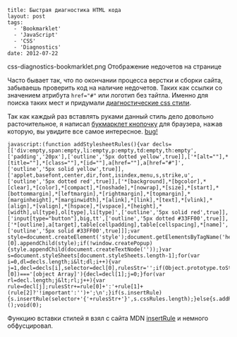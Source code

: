 ```
title: Быстрая диагностика HTML кода
layout: post
tags:
  - 'Bookmarklet'
  - 'JavaScript'
  - 'CSS'
  - 'Diagnostics'
date: 2012-07-22
```

css-diagnostics-bookmarklet.png Отображение недочетов на странице

Часто бывает так, что по окончании процесса верстки и сборки сайта, забываешь проверить код на наличие недочетов. Таких как ссылки со значением атрибута `href="#"` или логотип без тайтла.
Именно для поиска таких мест и придумали [диагностические css стили](http://css-tricks.com/snippets/css/css-diagnostics/).

Так как каждый раз вставлять руками данный стиль дело довольно расточительное, я написал [букмарклет кнопочку](http://ru.wikipedia.org/wiki/Букмарклет) для браузера, нажав которую, вы увидите все самое интересное.
<a class="bookmarklet" href="javascript:(function addStylesheetRules(){var decls=[['div:empty,span:empty,li:empty,p:empty,td:empty,th:empty',['padding','20px'],['outline','5px dotted yellow',true]],['*[alt=\'\'],*[title=\'\'],*[class=\'\'],*[id=\'\'],a[href=\'\'],a[href=\'#\']',['outline','5px solid yellow',true]],['applet,basefont,center,dir,font,isindex,menu,s,strike,u',['outline','5px dotted red',true]],['*[background],*[bgcolor],*[clear],*[color],*[compact],*[noshade],*[nowrap],*[size],*[start],*[bottommargin],*[leftmargin],*[rightmargin],*[topmargin],*[marginheight],*[marginwidth],*[alink],*[link],*[text],*[vlink],*[align],*[valign],*[hspace],*[vspace],*[height],*[width],ul[type],ol[type],li[type]',['outline','5px solid red',true]],['input[type=\'button\'],big,tt',['outline','5px dotted #33FF00',true]],['*[outline],a[target],table[cellpadding],table[cellspacing],*[name]',['outline','5px solid #33FF00',true]]];var style=document.createElement('style');document.getElementsByTagName('head')[0].appendChild(style);if(!window.createPopup){style.appendChild(document.createTextNode(''));}var s=document.styleSheets[document.styleSheets.length-1];for(var i=0,dl=decls.length;i&lt;dl;i++){var j=1,decl=decls[i],selector=decl[0],rulesStr='';if(Object.prototype.toString.call(decl[1][0])==='[object Array]'){decl=decl[1];j=0;}for(var rl=decl.length;j&lt;rl;j++){var rule=decl[j];rulesStr+=rule[0]+':'+rule[1]+(rule[2]?'!important':'')+';\n';}if(s.insertRule){s.insertRule(selector+'{'+rulesStr+'}',s.cssRules.length);}else{s.addRule(selector,rulesStr,-1);}}})();void(0);" title="Кто не спрятался, я не виноват">bug!</a>

    javascript:(function addStylesheetRules(){var decls=[['div:empty,span:empty,li:empty,p:empty,td:empty,th:empty',['padding','20px'],['outline','5px dotted yellow',true]],['*[alt=""],*[title=""],*[class=""],*[id=""],a[href=""],a[href="#"]',['outline','5px solid yellow',true]],['applet,basefont,center,dir,font,isindex,menu,s,strike,u',['outline','5px dotted red',true]],['*[background],*[bgcolor],*[clear],*[color],*[compact],*[noshade],*[nowrap],*[size],*[start],*[bottommargin],*[leftmargin],*[rightmargin],*[topmargin],*[marginheight],*[marginwidth],*[alink],*[link],*[text],*[vlink],*[align],*[valign],*[hspace],*[vspace],*[height],*[width],ul[type],ol[type],li[type]',['outline','5px solid red',true]],['input[type="button"],big,tt',['outline','5px dotted #33FF00',true]],['*[outline],a[target],table[cellpadding],table[cellspacing],*[name]',['outline','5px solid #33FF00',true]]];var style=document.createElement('style');document.getElementsByTagName('head')[0].appendChild(style);if(!window.createPopup){style.appendChild(document.createTextNode(''));}var s=document.styleSheets[document.styleSheets.length-1];for(var i=0,dl=decls.length;i&lt;dl;i++){var j=1,decl=decls[i],selector=decl[0],rulesStr='';if(Object.prototype.toString.call(decl[1][0])==='[object Array]'){decl=decl[1];j=0;}for(var rl=decl.length;j&lt;rl;j++){var rule=decl[j];rulesStr+=rule[0]+':'+rule[1]+(rule[2]?'!important':'')+';\n';}if(s.insertRule){s.insertRule(selector+'{'+rulesStr+'}',s.cssRules.length);}else{s.addRule(selector,rulesStr,-1);}}})();void(0);

Функцию вставки стилей я взял с сайта MDN [insertRule](https://developer.mozilla.org/en/DOM/CSSStyleSheet/insertRule#Example_2) и немного обфусцировал.
